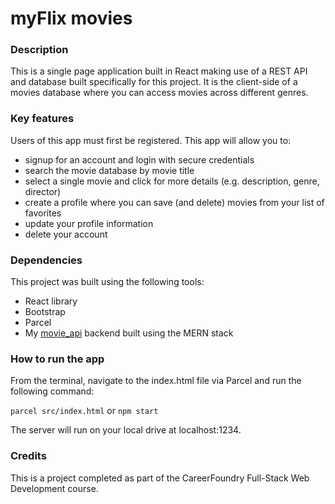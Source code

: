 # myFlix movies 

### Description
This is a single page application built in React making use of a REST API and database built specifically for this project. It is the client-side of a movies database where you can access movies across different genres.

### Key features
Users of this app must first be registered. This app will allow you to:

- signup for an account and login with secure credentials
- search the movie database by movie title
- select a single movie and click for more details (e.g. description, genre, director)
- create a profile where you can save (and delete) movies from your list of favorites
- update your profile information
- delete your account

### Dependencies
This project was built using the following tools: 
- React library
- Bootstrap
- Parcel 
- My [movie_api](https://github.com/Ntsubi/movie_api) backend built using the MERN stack

### How to run the app
From the terminal, navigate to the index.html file via Parcel and run the following command:

 `parcel src/index.html` or `npm start`
 
 The server will run on your local drive at localhost:1234.

 ### Credits
 This is a project completed as part of the CareerFoundry Full-Stack Web Development course.  
